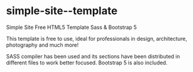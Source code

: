 # simple-site--template
Simple Site
Free HTML5 Template
Sass & Bootstrap 5


This template is free to use, ideal for professionals in design, architecture, photography and much more!

SASS compiler has been used and its sections have been distributed in different files to work better focused. Bootstrap 5 is also included.

